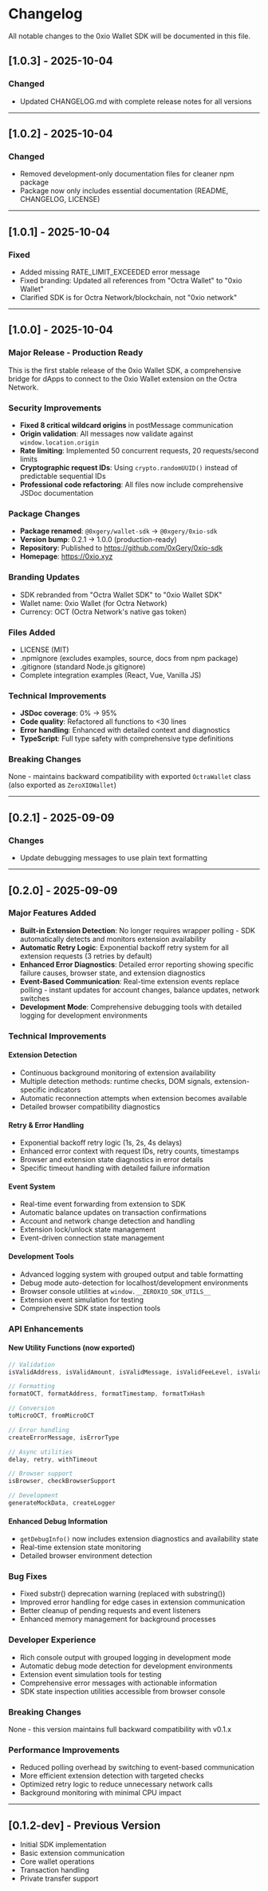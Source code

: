 # Changelog

All notable changes to the 0xio Wallet SDK will be documented in this file.

## [1.0.3] - 2025-10-04

### Changed
- Updated CHANGELOG.md with complete release notes for all versions

---

## [1.0.2] - 2025-10-04

### Changed
- Removed development-only documentation files for cleaner npm package
- Package now only includes essential documentation (README, CHANGELOG, LICENSE)

---

## [1.0.1] - 2025-10-04

### Fixed
- Added missing RATE_LIMIT_EXCEEDED error message
- Fixed branding: Updated all references from "Octra Wallet" to "0xio Wallet"
- Clarified SDK is for Octra Network/blockchain, not "0xio network"

---

## [1.0.0] - 2025-10-04

### Major Release - Production Ready

This is the first stable release of the 0xio Wallet SDK, a comprehensive bridge for dApps to connect to the 0xio Wallet extension on the Octra Network.

### Security Improvements
- **Fixed 8 critical wildcard origins** in postMessage communication
- **Origin validation**: All messages now validate against `window.location.origin`
- **Rate limiting**: Implemented 50 concurrent requests, 20 requests/second limits
- **Cryptographic request IDs**: Using `crypto.randomUUID()` instead of predictable sequential IDs
- **Professional code refactoring**: All files now include comprehensive JSDoc documentation

### Package Changes
- **Package renamed**: `@0xgery/wallet-sdk` → `@0xgery/0xio-sdk`
- **Version bump**: 0.2.1 → 1.0.0 (production-ready)
- **Repository**: Published to https://github.com/0xGery/0xio-sdk
- **Homepage**: https://0xio.xyz

### Branding Updates
- SDK rebranded from "Octra Wallet SDK" to "0xio Wallet SDK"
- Wallet name: 0xio Wallet (for Octra Network)
- Currency: OCT (Octra Network's native gas token)

### Files Added
- LICENSE (MIT)
- .npmignore (excludes examples, source, docs from npm package)
- .gitignore (standard Node.js gitignore)
- Complete integration examples (React, Vue, Vanilla JS)

### Technical Improvements
- **JSDoc coverage**: 0% → 95%
- **Code quality**: Refactored all functions to <30 lines
- **Error handling**: Enhanced with detailed context and diagnostics
- **TypeScript**: Full type safety with comprehensive type definitions

### Breaking Changes
None - maintains backward compatibility with exported `OctraWallet` class (also exported as `ZeroXIOWallet`)

---

## [0.2.1] - 2025-09-09

### Changes
- Update debugging messages to use plain text formatting

---

## [0.2.0] - 2025-09-09

### Major Features Added

- **Built-in Extension Detection**: No longer requires wrapper polling - SDK automatically detects and monitors extension availability
- **Automatic Retry Logic**: Exponential backoff retry system for all extension requests (3 retries by default)
- **Enhanced Error Diagnostics**: Detailed error reporting showing specific failure causes, browser state, and extension diagnostics
- **Event-Based Communication**: Real-time extension events replace polling - instant updates for account changes, balance updates, network switches
- **Development Mode**: Comprehensive debugging tools with detailed logging for development environments

### Technical Improvements

#### Extension Detection
- Continuous background monitoring of extension availability
- Multiple detection methods: runtime checks, DOM signals, extension-specific indicators
- Automatic reconnection attempts when extension becomes available
- Detailed browser compatibility diagnostics

#### Retry & Error Handling
- Exponential backoff retry logic (1s, 2s, 4s delays)
- Enhanced error context with request IDs, retry counts, timestamps
- Browser and extension state diagnostics in error details
- Specific timeout handling with detailed failure information

#### Event System
- Real-time event forwarding from extension to SDK
- Automatic balance updates on transaction confirmations
- Account and network change detection and handling
- Extension lock/unlock state management
- Event-driven connection state management

#### Development Tools
- Advanced logging system with grouped output and table formatting
- Debug mode auto-detection for localhost/development environments
- Browser console utilities at `window.__ZEROXIO_SDK_UTILS__`
- Extension event simulation for testing
- Comprehensive SDK state inspection tools

### API Enhancements

#### New Utility Functions (now exported)
```typescript
// Validation
isValidAddress, isValidAmount, isValidMessage, isValidFeeLevel, isValidNetworkId

// Formatting
formatOCT, formatAddress, formatTimestamp, formatTxHash

// Conversion
toMicroOCT, fromMicroOCT

// Error handling
createErrorMessage, isErrorType

// Async utilities
delay, retry, withTimeout

// Browser support
isBrowser, checkBrowserSupport

// Development
generateMockData, createLogger
```

#### Enhanced Debug Information
- `getDebugInfo()` now includes extension diagnostics and availability state
- Real-time extension state monitoring
- Detailed browser environment detection

### Bug Fixes
- Fixed substr() deprecation warning (replaced with substring())
- Improved error handling for edge cases in extension communication
- Better cleanup of pending requests and event listeners
- Enhanced memory management for background processes

### Developer Experience
- Rich console output with grouped logging in development mode
- Automatic debug mode detection for development environments
- Extension event simulation tools for testing
- Comprehensive error messages with actionable information
- SDK state inspection utilities accessible from browser console

### Breaking Changes
None - this version maintains full backward compatibility with v0.1.x

### Performance Improvements
- Reduced polling overhead by switching to event-based communication
- More efficient extension detection with targeted checks
- Optimized retry logic to reduce unnecessary network calls
- Background monitoring with minimal CPU impact

---

## [0.1.2-dev] - Previous Version
- Initial SDK implementation
- Basic extension communication
- Core wallet operations
- Transaction handling
- Private transfer support
